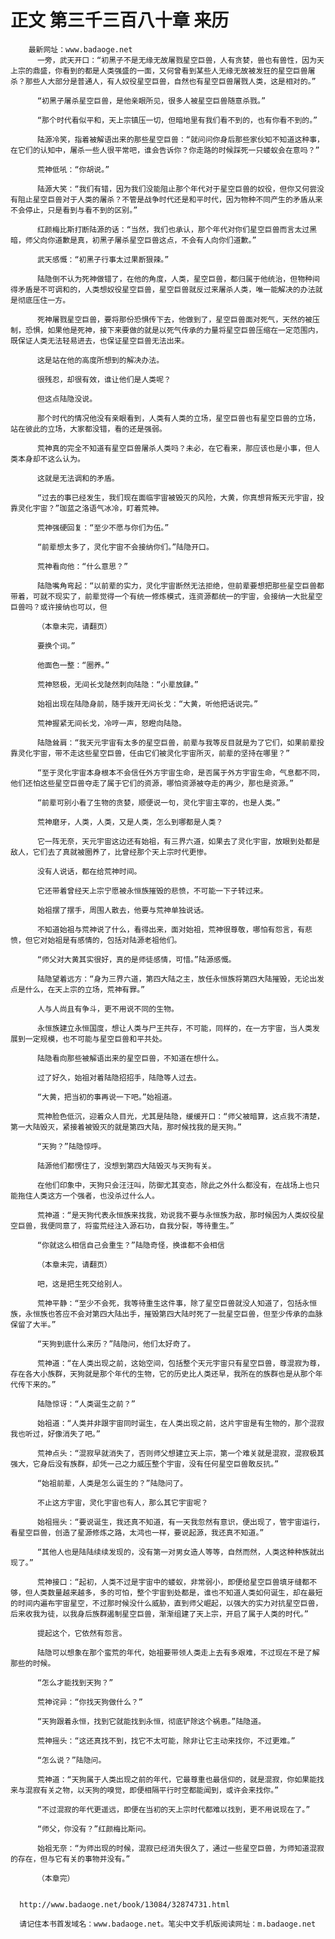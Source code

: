 # 正文 第三千三百八十章 来历
        最新网址：www.badaoge.net
          一旁，武天开口：“初黑子不是无缘无故屠戮星空巨兽，人有贪婪，兽也有兽性，因为天上宗的鼎盛，你看到的都是人类强盛的一面，又何曾看到某些人无缘无故被发狂的星空巨兽屠杀？那些人大部分是普通人，有人奴役星空巨兽，自然也有星空巨兽屠戮人类，这是相对的。”
      
          “初黑子屠杀星空巨兽，是他亲眼所见，很多人被星空巨兽随意杀戮。”
      
          “那个时代看似平和，天上宗镇压一切，但暗地里有我们看不到的，也有你看不到的。”
      
          陆源冷笑，指着被解语出来的那些星空巨兽：“就问问你身后那些家伙知不知道这种事，在它们的认知中，屠杀一些人很平常吧，谁会告诉你？你走路的时候踩死一只蝼蚁会在意吗？”
      
          荒神低吼：“你胡说。”
      
          陆源大笑：“我们有错，因为我们没能阻止那个年代对于星空巨兽的奴役，但你又何尝没有阻止星空巨兽对于人类的屠杀？不管是战争时代还是和平时代，因为物种不同产生的矛盾从来不会停止，只是看到与看不到的区别。”
      
          红颜梅比斯打断陆源的话：“当然，我们也承认，那个年代对你们星空巨兽而言太过黑暗，师父向你道歉是真，初黑子屠杀星空巨兽这点，不会有人向你们道歉。”
      
          武天感慨：“初黑子行事太过果断狠辣。”
      
          陆隐倒不认为死神做错了，在他的角度，人类，星空巨兽，都归属于他统治，但物种间得矛盾是不可调和的，人类想奴役星空巨兽，星空巨兽就反过来屠杀人类，唯一能解决的办法就是彻底压住一方。
      
          死神屠戮星空巨兽，要将那份恐惧传下去，他做到了，星空巨兽面对死气，天然的被压制，恐惧，如果他是死神，接下来要做的就是以死气传承的力量将星空巨兽压缩在一定范围内，既保证人类无法轻易进去，也保证星空巨兽无法出来。
      
          这是站在他的高度所想到的解决办法。
      
          很残忍，却很有效，谁让他们是人类呢？
      
          但这点陆隐没说。
      
          那个时代的情况他没有亲眼看到，人类有人类的立场，星空巨兽也有星空巨兽的立场，站在彼此的立场，大家都没错，看的还是强弱。
      
          荒神真的完全不知道有星空巨兽屠杀人类吗？未必，在它看来，那应该也是小事，但人类本身却不这么认为。
      
          这就是无法调和的矛盾。
      
          “过去的事已经发生，我们现在面临宇宙被毁灭的风险，大黄，你真想背叛天元宇宙，投靠灵化宇宙？”珈蓝之洛语气冰冷，盯着荒神。
      
          荒神强硬回复：“至少不愿与你们为伍。”
      
          “前辈想太多了，灵化宇宙不会接纳你们。”陆隐开口。
      
          荒神看向他：“什么意思？”
      
          陆隐嘴角弯起：“以前辈的实力，灵化宇宙断然无法拒绝，但前辈要想把那些星空巨兽都带着，可就不现实了，前辈觉得一个有统一修炼模式，连资源都统一的宇宙，会接纳一大批星空巨兽吗？或许接纳也可以，但
      
          （本章未完，请翻页）
      
          要换个词。”
      
          他面色一整：“圈养。”
      
          荒神怒极，无间长戈陡然刺向陆隐：“小辈放肆。”
      
          始祖出现在陆隐身前，随手拨开无间长戈：“大黄，听他把话说完。”
      
          荒神握紧无间长戈，冷哼一声，怒瞪向陆隐。
      
          陆隐耸肩：“我天元宇宙有太多的星空巨兽，前辈与我等反目就是为了它们，如果前辈投靠灵化宇宙，带不走这些星空巨兽，任由它们被灵化宇宙所灭，前辈的坚持在哪里？”
      
          “至于灵化宇宙本身根本不会信任外方宇宙生命，是否属于外方宇宙生命，气息都不同，他们还怕这些星空巨兽夺走了属于它们的资源，哪怕资源被夺走的再少，那也是资源。”
      
          “前辈可别小看了生物的贪婪，顺便说一句，灵化宇宙主宰的，也是人类。”
      
          荒神磨牙，人类，人类，又是人类，怎么到哪都是人类？
      
          它一阵无奈，天元宇宙这边还有始祖，有三界六道，如果去了灵化宇宙，放眼到处都是敌人，它们去了真就被圈养了，比曾经那个天上宗时代更惨。
      
          没有人说话，都在给荒神时间。
      
          它还带着曾经天上宗宁愿被永恒族摧毁的悲愤，不可能一下子转过来。
      
          始祖摆了摆手，周围人散去，他要与荒神单独说话。
      
          不知道始祖与荒神说了什么，看得出来，面对始祖，荒神很尊敬，哪怕有怨言，有悲愤，但它对始祖是有感情的，包括对陆源老祖他们。
      
          “师父对大黄其实很好，真的是师徒感情，可惜。”陆源感慨。
      
          陆隐望着远方：“身为三界六道，第四大陆之主，放任永恒族将第四大陆摧毁，无论出发点是什么，在天上宗的立场，荒神有罪。”
      
          人与人尚且有争斗，更不用说不同的生物。
      
          永恒族建立永恒国度，想让人类与尸王共存，不可能，同样的，在一方宇宙，当人类发展到一定规模，也不可能与星空巨兽和平共处。
      
          陆隐看向那些被解语出来的星空巨兽，不知道在想什么。
      
          过了好久，始祖对着陆隐招招手，陆隐等人过去。
      
          “大黄，把当初的事再说一下吧。”始祖道。
      
          荒神脸色低沉，迎着众人目光，尤其是陆隐，缓缓开口：“师父被暗算，这点我不清楚，第一大陆毁灭，紧接着被毁灭的就是第四大陆，那时候找我的是天狗。”
      
          “天狗？”陆隐惊呼。
      
          陆源他们都愣住了，没想到第四大陆毁灭与天狗有关。
      
          在他们印象中，天狗只会汪汪叫，防御尤其变态，除此之外什么都没有，在战场上也只能拖住人类这方一个强者，也没杀过什么人。
      
          荒神道：“是天狗代表永恒族来找我，劝说我不要与永恒族为敌，那时候因为人类奴役星空巨兽，我便同意了，将蛮荒经注入源石功，自我分裂，等待重生。”
      
          “你就这么相信自己会重生？”陆隐奇怪，换谁都不会相信
      
          （本章未完，请翻页）
      
          吧，这是把生死交给别人。
      
          荒神平静：“至少不会死，我等待重生这件事，除了星空巨兽就没人知道了，包括永恒族，永恒族也答应不会对第四大陆出手，摧毁第四大陆时死了一批星空巨兽，但至少传承的血脉保留了大半。”
      
          “天狗到底什么来历？”陆隐问，他们太好奇了。
      
          荒神道：“在人类出现之前，这始空间，包括整个天元宇宙只有星空巨兽，尊混寂为尊，存在各大小族群，天狗就是那个年代的生物，它的历史比人类还早，我所在的族群也是从那个年代传下来的。”
      
          陆隐惊讶：“人类诞生之前？”
      
          始祖道：“人类并非跟宇宙同时诞生，在人类出现之前，这片宇宙是有生物的，那个混寂我也听过，好像消失了吧。”
      
          荒神点头：“混寂早就消失了，否则师父想建立天上宗，第一个难关就是混寂，混寂极其强大，它身后没有族群，却凭一己之力威压整个宇宙，没有任何星空巨兽敢反抗。”
      
          “始祖前辈，人类是怎么诞生的？”陆隐问了。
      
          不止这方宇宙，灵化宇宙也有人，那么其它宇宙呢？
      
          始祖摇头：“要说诞生，我还真不知道，有一天我忽然有意识，便出现了，管宇宙运行，看星空巨兽，创造了星源修炼之路，太鸿也一样，要说起源，我还真不知道。”
      
          “其他人也是陆陆续续发现的，没有第一对男女造人等等，自然而然，人类这种种族就出现了。”
      
          荒神接口：“起初，人类不过是宇宙中的蝼蚁，非常弱小，即便给星空巨兽填牙缝都不够，但人类数量越来越多，多的可怕，整个宇宙到处都是，谁也不知道人类如何诞生，却在最短的时间内遍布宇宙星空，不过那时候没什么威胁，直到师父崛起，以强大的实力对抗星空巨兽，后来收我为徒，以我身后族群遏制星空巨兽，渐渐组建了天上宗，开启了属于人类的时代。”
      
          提起这个，它依然有怨言。
      
          陆隐可以想象在那个蛮荒的年代，始祖要带领人类走上去有多艰难，不过现在不是了解那些的时候。
      
          “怎么才能找到天狗？”
      
          荒神诧异：“你找天狗做什么？”
      
          “天狗跟着永恒，找到它就能找到永恒，彻底铲除这个祸患。”陆隐道。
      
          荒神摇头：“这还真找不到，找它不太可能，除非让它主动来找你，不过更难。”
      
          “怎么说？”陆隐问。
      
          荒神道：“天狗属于人类出现之前的年代，它最尊重也最信仰的，就是混寂，你如果能找来与混寂有关之物，以天狗的嗅觉，即便相隔平行时空都能闻到，或许会来找你。”
      
          “不过混寂的年代更遥远，即便在当初的天上宗时代都难以找到，更不用说现在了。”
      
          “师父，你没有？”红颜梅比斯问。
      
          始祖无奈：“为师出现的时候，混寂已经消失很久了，通过一些星空巨兽，为师知道混寂的存在，但与它有关的事物并没有。”
      
          （本章完）
      
      
      http://www.badaoge.net/book/13084/32874731.html
      
      请记住本书首发域名：www.badaoge.net。笔尖中文手机版阅读网址：m.badaoge.net